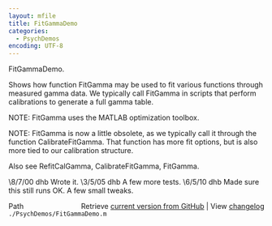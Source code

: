 ```yaml
---
layout: mfile
title: FitGammaDemo
categories:
  - PsychDemos
encoding: UTF-8
---
```


FitGammaDemo.

Shows how function FitGamma may be used to fit various functions through measured gamma data.
We typically call FitGamma in scripts that perform calibrations to generate a full gamma table.

NOTE: FitGamma uses the MATLAB optimization toolbox.

NOTE: FitGamma is now a little obsolete, as we typically call it through
the function CalibrateFitGamma. That function has more fit options, but
is also more tied to our calibration structure.

Also see RefitCalGamma, CalibrateFitGamma, FitGamma.

\8/7/00  dhb  Wrote it.
\3/5/05  dhb  A few more tests.
\6/5/10  dhb  Made sure this still runs OK.  A few small tweaks.


<div class="code_header" style="text-align:right;">
  <span style="float:left;">Path&nbsp;&nbsp;</span> <span class="counter">Retrieve <a href=
  "https://raw.github.com/Psychtoolbox-3/Psychtoolbox-3/beta/./PsychDemos/FitGammaDemo.m">current version from GitHub</a> | View <a href=
  "https://github.com/Psychtoolbox-3/Psychtoolbox-3/commits/beta/./PsychDemos/FitGammaDemo.m">changelog</a></span>
</div>
<div class="code">
  <code>./PsychDemos/FitGammaDemo.m</code>
</div>
